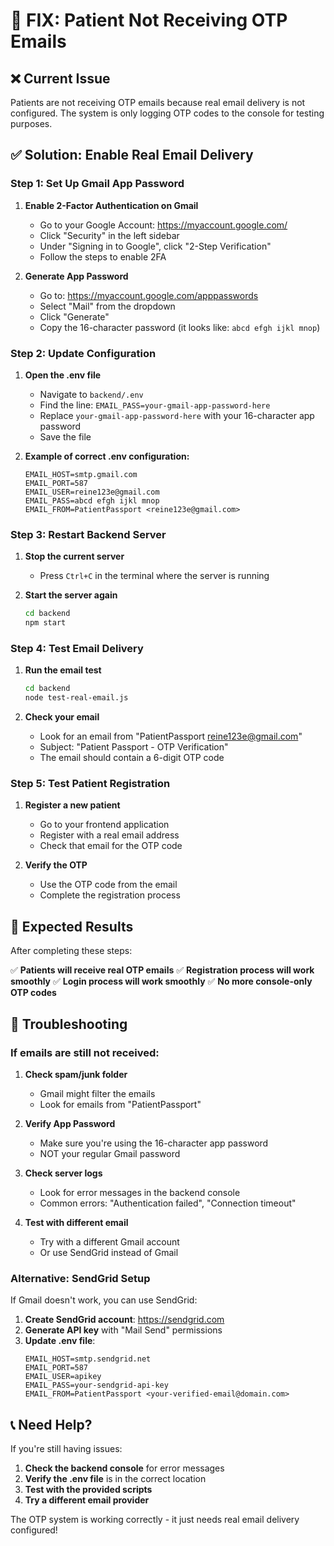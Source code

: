 # 🚀 FIX: Patient Not Receiving OTP Emails

## ❌ Current Issue
Patients are not receiving OTP emails because real email delivery is not configured. The system is only logging OTP codes to the console for testing purposes.

## ✅ Solution: Enable Real Email Delivery

### Step 1: Set Up Gmail App Password

1. **Enable 2-Factor Authentication on Gmail**
   - Go to your Google Account: https://myaccount.google.com/
   - Click "Security" in the left sidebar
   - Under "Signing in to Google", click "2-Step Verification"
   - Follow the steps to enable 2FA

2. **Generate App Password**
   - Go to: https://myaccount.google.com/apppasswords
   - Select "Mail" from the dropdown
   - Click "Generate"
   - Copy the 16-character password (it looks like: `abcd efgh ijkl mnop`)

### Step 2: Update Configuration

1. **Open the .env file**
   - Navigate to `backend/.env`
   - Find the line: `EMAIL_PASS=your-gmail-app-password-here`
   - Replace `your-gmail-app-password-here` with your 16-character app password
   - Save the file

2. **Example of correct .env configuration:**
   ```env
   EMAIL_HOST=smtp.gmail.com
   EMAIL_PORT=587
   EMAIL_USER=reine123e@gmail.com
   EMAIL_PASS=abcd efgh ijkl mnop
   EMAIL_FROM=PatientPassport <reine123e@gmail.com>
   ```

### Step 3: Restart Backend Server

1. **Stop the current server**
   - Press `Ctrl+C` in the terminal where the server is running

2. **Start the server again**
   ```bash
   cd backend
   npm start
   ```

### Step 4: Test Email Delivery

1. **Run the email test**
   ```bash
   cd backend
   node test-real-email.js
   ```

2. **Check your email**
   - Look for an email from "PatientPassport <reine123e@gmail.com>"
   - Subject: "Patient Passport - OTP Verification"
   - The email should contain a 6-digit OTP code

### Step 5: Test Patient Registration

1. **Register a new patient**
   - Go to your frontend application
   - Register with a real email address
   - Check that email for the OTP code

2. **Verify the OTP**
   - Use the OTP code from the email
   - Complete the registration process

## 🎯 Expected Results

After completing these steps:

✅ **Patients will receive real OTP emails**
✅ **Registration process will work smoothly**
✅ **Login process will work smoothly**
✅ **No more console-only OTP codes**

## 🔧 Troubleshooting

### If emails are still not received:

1. **Check spam/junk folder**
   - Gmail might filter the emails
   - Look for emails from "PatientPassport"

2. **Verify App Password**
   - Make sure you're using the 16-character app password
   - NOT your regular Gmail password

3. **Check server logs**
   - Look for error messages in the backend console
   - Common errors: "Authentication failed", "Connection timeout"

4. **Test with different email**
   - Try with a different Gmail account
   - Or use SendGrid instead of Gmail

### Alternative: SendGrid Setup

If Gmail doesn't work, you can use SendGrid:

1. **Create SendGrid account**: https://sendgrid.com
2. **Generate API key** with "Mail Send" permissions
3. **Update .env file**:
   ```env
   EMAIL_HOST=smtp.sendgrid.net
   EMAIL_PORT=587
   EMAIL_USER=apikey
   EMAIL_PASS=your-sendgrid-api-key
   EMAIL_FROM=PatientPassport <your-verified-email@domain.com>
   ```

## 📞 Need Help?

If you're still having issues:

1. **Check the backend console** for error messages
2. **Verify the .env file** is in the correct location
3. **Test with the provided scripts**
4. **Try a different email provider**

The OTP system is working correctly - it just needs real email delivery configured!
